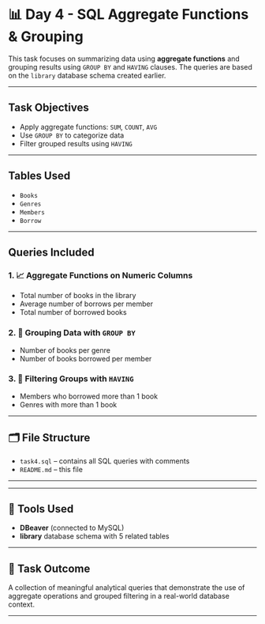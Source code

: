 # 📊 Day 4 - SQL Aggregate Functions & Grouping

This task focuses on summarizing data using **aggregate functions** and grouping results using `GROUP BY` and `HAVING` clauses. The queries are based on the `library` database schema created earlier.

---

##  Task Objectives

- Apply aggregate functions: `SUM`, `COUNT`, `AVG`
- Use `GROUP BY` to categorize data
- Filter grouped results using `HAVING`

---

##  Tables Used

- `Books`
- `Genres`
- `Members`
- `Borrow`

---

##  Queries Included

### 1. 📈 Aggregate Functions on Numeric Columns

- Total number of books in the library
- Average number of borrows per member
- Total number of borrowed books

### 2. 📂 Grouping Data with `GROUP BY`

- Number of books per genre
- Number of books borrowed per member

### 3. 🔎 Filtering Groups with `HAVING`

- Members who borrowed more than 1 book
- Genres with more than 1 book

---

## 🗂️ File Structure

- `task4.sql` – contains all SQL queries with comments
- `README.md` – this file

---


---

## 🔧 Tools Used

- **DBeaver** (connected to MySQL)
- **library** database schema with 5 related tables

---

## 📅 Task Outcome

A collection of meaningful analytical queries that demonstrate the use of aggregate operations and grouped filtering in a real-world database context.

---

